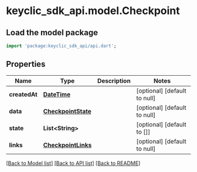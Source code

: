# keyclic_sdk_api.model.Checkpoint

## Load the model package
```dart
import 'package:keyclic_sdk_api/api.dart';
```

## Properties
Name | Type | Description | Notes
------------ | ------------- | ------------- | -------------
**createdAt** | [**DateTime**](DateTime.md) |  | [optional] [default to null]
**data** | [**CheckpointState**](CheckpointState.md) |  | [optional] [default to null]
**state** | **List&lt;String&gt;** |  | [optional] [default to []]
**links** | [**CheckpointLinks**](CheckpointLinks.md) |  | [optional] [default to null]

[[Back to Model list]](../README.md#documentation-for-models) [[Back to API list]](../README.md#documentation-for-api-endpoints) [[Back to README]](../README.md)


